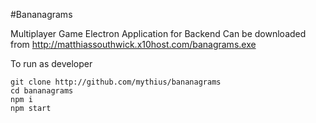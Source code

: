 #Bananagrams

Multiplayer Game
Electron Application for Backend
Can be downloaded from http://matthiassouthwick.x10host.com/banagrams.exe

To run as developer

`git clone http://github.com/mythius/bananagrams`
<br>
`cd bananagrams`
<br>
`npm i`
<br>
`npm start`